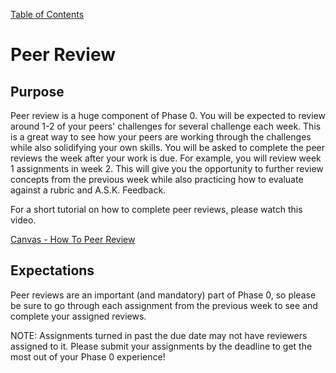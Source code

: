 [Table of Contents](README.md)

# Peer Review

## Purpose

Peer review is a huge component of Phase 0. You will be expected to review around 1-2 of your peers' challenges for several challenge each week. This is a great way to see how your peers are working through the challenges while also solidifying your own skills. You will be asked to complete the peer reviews the week after your work is due. For example, you will review week 1 assignments in week 2. This will give you the opportunity to further review concepts from the previous week while also practicing how to evaluate against a rubric and A.S.K. Feedback.

For a short tutorial on how to complete peer reviews, please watch this video.

[Canvas - How To Peer Review ](https://player.vimeo.com/video/74966150)

## Expectations

Peer reviews are an important (and mandatory) part of Phase 0, so please be sure to go through each assignment from the previous week to see and complete your assigned reviews.

NOTE: Assignments turned in past the due date may not have reviewers assigned to it. Please submit your assignments by the deadline to get the most out of your Phase 0 experience!



